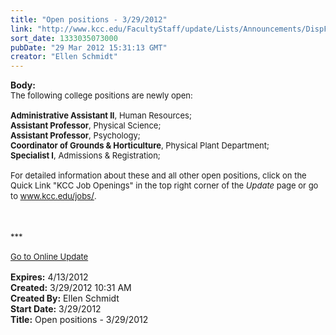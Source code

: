 ```yaml
---
title: "Open positions - 3/29/2012"
link: "http://www.kcc.edu/FacultyStaff/update/Lists/Announcements/DispForm.aspx?ID=653"
sort_date: 1333035073000
pubDate: "29 Mar 2012 15:31:13 GMT"
creator: "Ellen Schmidt"
---
```


<div><b>Body:</b> <div class="ExternalClass375322F7DC674C36801F996EE1201A6E">
<div>
<div class="ExternalClass21D97A2301C3446F8646197CD5759CA0">
<div><font size="2">The following college positions are newly open: </font></div><font size="2">
<div><br /><strong>Administrative Assistant II</strong>, Human Resources; <br /><strong>Assistant Professor</strong>, Physical Science; <br /><strong>Assistant Professor</strong>, Psychology; <br /><strong>Coordinator of Grounds &amp; Horticulture</strong>, Physical Plant Department; <br /><strong>Specialist I</strong>, Admissions &amp; Registration; </div>
<div> </div>
<div>For detailed information about these and all other open positions, click on the Quick Link &quot;KCC Job Openings&quot; in the top right corner of the <em>Update</em> page or go to </font><a href="/jobs"><font size="2"><a href="/jobs">www.kcc.edu/jobs</font>/</a></a><font size="2">.</font></div>
<div><font size="2"><br /></font><font size="2"></font> </div>
<div><font size="2">
<div> </div>
<div>***</div>
<div> </div>
<div><a href="/FacultyStaff/update/Pages/dailyupdate.aspx">Go to Online Update</a></div>
<div> </div></div></font></div></div></div></div>
<div><b>Expires:</b> 4/13/2012</div>
<div><b>Created:</b> 3/29/2012 10:31 AM</div>
<div><b>Created By:</b> Ellen Schmidt</div>
<div><b>Start Date:</b> 3/29/2012</div>
<div><b>Title:</b> Open positions - 3/29/2012</div>
